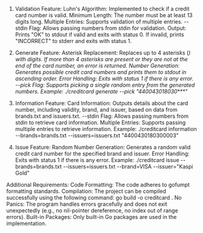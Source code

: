 

1. Validation Feature:
Luhn's Algorithm: Implemented to check if a credit card number is valid.
Minimum Length: The number must be at least 13 digits long.
Multiple Entries: Supports validation of multiple entries.
--stdin Flag: Allows passing numbers from stdin for validation.
Output: Prints "OK" to stdout if valid and exits with status 0. If invalid, prints "INCORRECT" to stderr and exits with status 1.

3. Generate Feature:
Asterisk Replacement: Replaces up to 4 asterisks (*) with digits. If more than 4 asterisks are present or they are not at the end of the card number, an error is returned.
Number Generation: Generates possible credit card numbers and prints them to stdout in ascending order.
Error Handling: Exits with status 1 if there is any error.
--pick Flag: Supports picking a single random entry from the generated numbers.
Example: ./creditcard generate --pick "440043018030****"

4. Information Feature:
Card Information: Outputs details about the card number, including validity, brand, and issuer, based on data from brands.txt and issuers.txt.
--stdin Flag: Allows passing numbers from stdin to retrieve card information.
Multiple Entries: Supports passing multiple entries to retrieve information.
Example: ./creditcard information --brands=brands.txt --issuers=issuers.txt "4400430180300003"

5. Issue Feature:
Random Number Generation: Generates a random valid credit card number for the specified brand and issuer.
Error Handling: Exits with status 1 if there is any error.
Example: ./creditcard issue --brands=brands.txt --issuers=issuers.txt --brand=VISA --issuer="Kaspi Gold"

Additional Requirements:
Code Formatting: The code adheres to gofumpt formatting standards.
Compilation: The project can be compiled successfully using the following command:
go build -o creditcard .
No Panics: The program handles errors gracefully and does not exit unexpectedly (e.g., no nil-pointer dereference, no index out of range errors).
Built-in Packages: Only built-in Go packages are used in the implementation.
